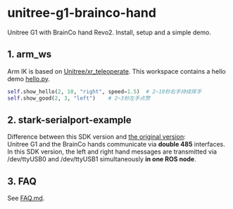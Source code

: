 # unitree-g1-brainco-hand

Unitree G1 with BrainCo hand Revo2. Install, setup and a simple demo.

## 1. arm_ws

Arm IK is based on  [Unitree/xr_teleoperate](https://github.com/unitreerobotics/xr_teleoperate/blob/main/teleop/robot_control/robot_arm_ik.py).
This workspace contains a hello demo [hello.py](https://github.com/BrainCoTech/unitree-g1-brainco-hand/blob/main/arm_ws/src/control_py/control_py/hello.py).
```py
self.show_hello(2, 10, "right", speed=1.5)  # 2~10秒右手持续挥手
self.show_good(2, 3, "left")    # 2~3秒左手点赞
```

## 2. stark-serialport-example

Difference between this SDK version and [the original version](https://github.com/BrainCoTech/stark-serialport-example/tree/revo2):  
Unitree G1 and the BrainCo hands communicate via **double 485** interfaces. In this SDK version, the left and right hand messages are transmitted via /dev/ttyUSB0 and /dev/ttyUSB1 simultaneously **in one ROS node**.

## 3. FAQ
See [FAQ.md](https://github.com/BrainCoTech/unitree-g1-brainco-hand/blob/main/FAQ.md).